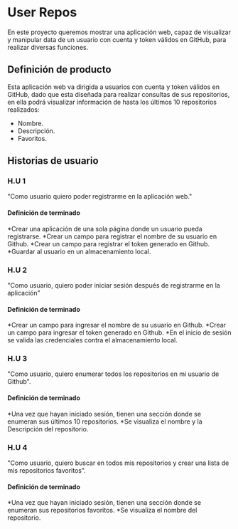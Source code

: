 # User Repos

En este proyecto queremos mostrar una aplicación web, capaz de visualizar y manipular data de un usuario con cuenta y token válidos en GitHub, para realizar diversas funciones.

## Definición de producto

Esta aplicación web va dirigida a usuarios con cuenta y token válidos en GitHub, dado que esta diseñada para realizar consultas de sus repositorios, en ella podrá visualizar información de hasta los últimos 10 repositorios realizados:

* Nombre.
* Descripción. 
* Favoritos.

## Historias de usuario

### H.U 1
"Como usuario quiero poder registrarme en la aplicación web."

#### Definición de terminado
*Crear una aplicación de una sola página donde un usuario pueda registrarse.
*Crear un campo para registrar el nombre de su usuario en Github.
*Crear un campo para registrar el token generado en Github.
*Guardar al usuario en un almacenamiento local.

### H.U 2
"Como usuario, quiero poder iniciar sesión después de registrarme en la aplicación"

#### Definición de terminado
*Crear un campo para ingresar el nombre de su usuario en Github.
*Crear un campo para ingresar el token generado en Github.
*En el inicio de sesión se valida las credenciales contra el almacenamiento local.

### H.U 3
"Como usuario, quiero enumerar todos los repositorios en mi usuario de Github".

#### Definición de terminado
*Una vez que hayan iniciado sesión, tienen una sección donde se enumeran sus últimos 10 repositorios.
*Se visualiza el nombre y la Descripción del repositorio. 

### H.U 4
"Como usuario, quiero buscar en todos mis repositorios y crear una lista de mis repositorios favoritos".

#### Definición de terminado
*Una vez que hayan iniciado sesión, tienen una sección donde se enumeran sus repositorios favoritos.
*Se visualiza el nombre del repositorio.
